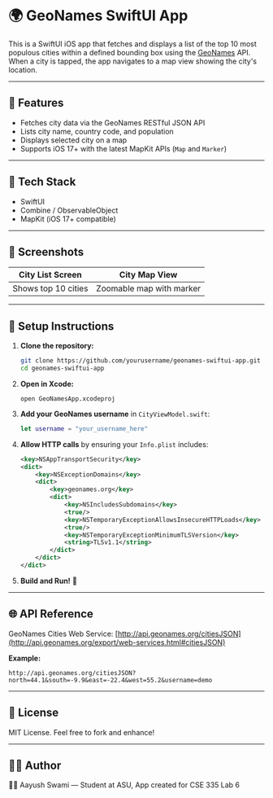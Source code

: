# 🌍 GeoNames SwiftUI App

This is a SwiftUI iOS app that fetches and displays a list of the top 10 most populous cities within a defined bounding box using the [GeoNames](http://www.geonames.org/) API. When a city is tapped, the app navigates to a map view showing the city's location.

---

## 🚀 Features

- Fetches city data via the GeoNames RESTful JSON API
- Lists city name, country code, and population
- Displays selected city on a map
- Supports iOS 17+ with the latest MapKit APIs (`Map` and `Marker`)

---

## 🧱 Tech Stack

- SwiftUI
- Combine / ObservableObject
- MapKit (iOS 17+ compatible)

---

## 📸 Screenshots

| City List Screen    | City Map View            |
| ------------------- | ------------------------ |
| Shows top 10 cities | Zoomable map with marker |

---

## 🧪 Setup Instructions

1. **Clone the repository:**

   ```bash
   git clone https://github.com/yourusername/geonames-swiftui-app.git
   cd geonames-swiftui-app
   ```

2. **Open in Xcode:**

   ```
   open GeoNamesApp.xcodeproj
   ```

3. **Add your GeoNames username** in `CityViewModel.swift`:

   ```swift
   let username = "your_username_here"
   ```

4. **Allow HTTP calls** by ensuring your `Info.plist` includes:

   ```xml
   <key>NSAppTransportSecurity</key>
   <dict>
       <key>NSExceptionDomains</key>
       <dict>
           <key>geonames.org</key>
           <dict>
               <key>NSIncludesSubdomains</key>
               <true/>
               <key>NSTemporaryExceptionAllowsInsecureHTTPLoads</key>
               <true/>
               <key>NSTemporaryExceptionMinimumTLSVersion</key>
               <string>TLSv1.1</string>
           </dict>
       </dict>
   </dict>
   ```

5. **Build and Run!** 🎉

---

## 🌐 API Reference

GeoNames Cities Web Service: [http://api.geonames.org/citiesJSON](http://api.geonames.org/export/web-services.html#citiesJSON)

**Example:**

```
http://api.geonames.org/citiesJSON?north=44.1&south=-9.9&east=-22.4&west=55.2&username=demo
```

---

## 📄 License

MIT License. Feel free to fork and enhance!

---

## 🙋‍♂️ Author

👨‍💻 Aayush Swami — Student at ASU, App created for CSE 335 Lab 6

